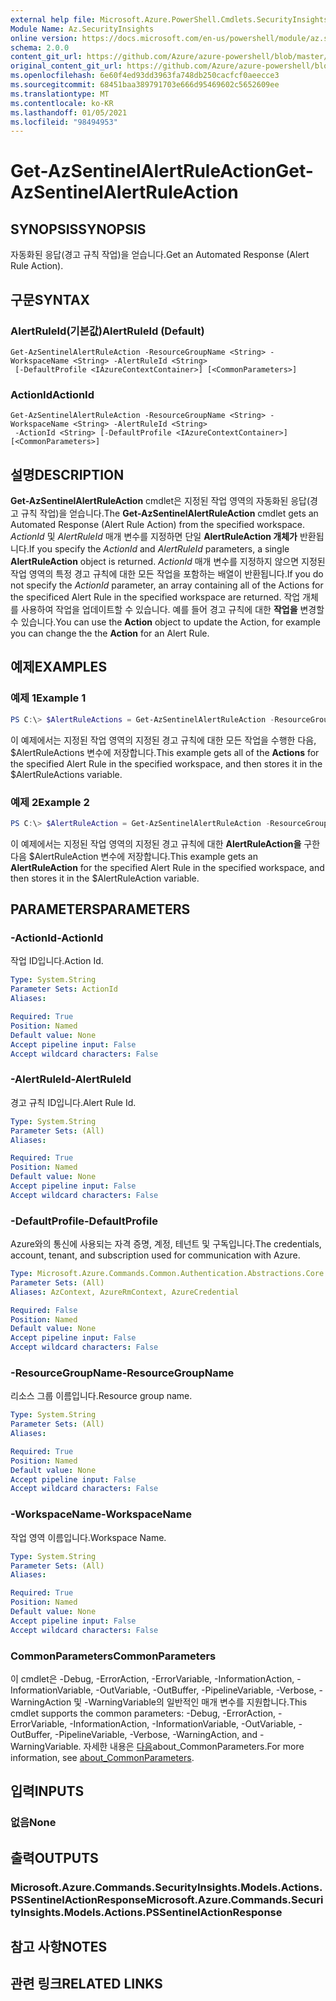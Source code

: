 ```yaml
---
external help file: Microsoft.Azure.PowerShell.Cmdlets.SecurityInsights.dll-Help.xml
Module Name: Az.SecurityInsights
online version: https://docs.microsoft.com/en-us/powershell/module/az.securityinsights/get-azsentinelalertruleaction
schema: 2.0.0
content_git_url: https://github.com/Azure/azure-powershell/blob/master/src/SecurityInsights/SecurityInsights/help/Get-AzSentinelAlertRuleAction.md
original_content_git_url: https://github.com/Azure/azure-powershell/blob/master/src/SecurityInsights/SecurityInsights/help/Get-AzSentinelAlertRuleAction.md
ms.openlocfilehash: 6e60f4ed93dd3963fa748db250cacfcf0aeecce3
ms.sourcegitcommit: 68451baa389791703e666d95469602c5652609ee
ms.translationtype: MT
ms.contentlocale: ko-KR
ms.lasthandoff: 01/05/2021
ms.locfileid: "98494953"
---
```

# <span data-ttu-id="e7c49-101">Get-AzSentinelAlertRuleAction</span><span class="sxs-lookup"><span data-stu-id="e7c49-101">Get-AzSentinelAlertRuleAction</span></span>

## <span data-ttu-id="e7c49-102">SYNOPSIS</span><span class="sxs-lookup"><span data-stu-id="e7c49-102">SYNOPSIS</span></span>
<span data-ttu-id="e7c49-103">자동화된 응답(경고 규칙 작업)을 얻습니다.</span><span class="sxs-lookup"><span data-stu-id="e7c49-103">Get an Automated Response (Alert Rule Action).</span></span>

## <span data-ttu-id="e7c49-104">구문</span><span class="sxs-lookup"><span data-stu-id="e7c49-104">SYNTAX</span></span>

### <span data-ttu-id="e7c49-105">AlertRuleId(기본값)</span><span class="sxs-lookup"><span data-stu-id="e7c49-105">AlertRuleId (Default)</span></span>
```
Get-AzSentinelAlertRuleAction -ResourceGroupName <String> -WorkspaceName <String> -AlertRuleId <String>
 [-DefaultProfile <IAzureContextContainer>] [<CommonParameters>]
```

### <span data-ttu-id="e7c49-106">ActionId</span><span class="sxs-lookup"><span data-stu-id="e7c49-106">ActionId</span></span>
```
Get-AzSentinelAlertRuleAction -ResourceGroupName <String> -WorkspaceName <String> -AlertRuleId <String>
 -ActionId <String> [-DefaultProfile <IAzureContextContainer>] [<CommonParameters>]
```

## <span data-ttu-id="e7c49-107">설명</span><span class="sxs-lookup"><span data-stu-id="e7c49-107">DESCRIPTION</span></span>
<span data-ttu-id="e7c49-108">**Get-AzSentinelAlertRuleAction** cmdlet은 지정된 작업 영역의 자동화된 응답(경고 규칙 작업)을 얻습니다.</span><span class="sxs-lookup"><span data-stu-id="e7c49-108">The **Get-AzSentinelAlertRuleAction** cmdlet gets an Automated Response (Alert Rule Action) from the specified workspace.</span></span>
<span data-ttu-id="e7c49-109">*ActionId* 및 *AlertRuleId* 매개 변수를 지정하면 단일 **AlertRuleAction 개체가** 반환됩니다.</span><span class="sxs-lookup"><span data-stu-id="e7c49-109">If you specify the *ActionId* and *AlertRuleId* parameters, a single **AlertRuleAction** object is returned.</span></span>
<span data-ttu-id="e7c49-110">*ActionId* 매개 변수를 지정하지 않으면 지정된 작업 영역의 특정 경고 규칙에 대한 모든 작업을 포함하는 배열이 반환됩니다.</span><span class="sxs-lookup"><span data-stu-id="e7c49-110">If you do not specify the *ActionId* parameter, an array containing all of the Actions for the specificed Alert Rule in the specified workspace are returned.</span></span>
<span data-ttu-id="e7c49-111">작업 개체를  사용하여 작업을 업데이트할 수 있습니다. 예를 들어 경고 규칙에 대한 **작업을** 변경할 수 있습니다.</span><span class="sxs-lookup"><span data-stu-id="e7c49-111">You can use the **Action** object to update the Action, for example you can change the the **Action** for an Alert Rule.</span></span>

## <span data-ttu-id="e7c49-112">예제</span><span class="sxs-lookup"><span data-stu-id="e7c49-112">EXAMPLES</span></span>

### <span data-ttu-id="e7c49-113">예제 1</span><span class="sxs-lookup"><span data-stu-id="e7c49-113">Example 1</span></span>
```powershell
PS C:\> $AlertRuleActions = Get-AzSentinelAlertRuleAction -ResourceGroupName "MyResourceGroup" -WorkspaceName "MyWorkspaceName" -AlertRuleId "MyAlertRuleId"
```

<span data-ttu-id="e7c49-114">이 예제에서는 지정된  작업 영역의 지정된 경고 규칙에 대한 모든 작업을 수행한 다음, $AlertRuleActions 변수에 저장합니다.</span><span class="sxs-lookup"><span data-stu-id="e7c49-114">This example gets all of the **Actions** for the specified Alert Rule in the specified workspace, and then stores it in the $AlertRuleActions variable.</span></span>

### <span data-ttu-id="e7c49-115">예제 2</span><span class="sxs-lookup"><span data-stu-id="e7c49-115">Example 2</span></span>
```powershell
PS C:\> $AlertRuleAction = Get-AzSentinelAlertRuleAction -ResourceGroupName "MyResourceGroup" -WorkspaceName "MyWorkspaceName" -AlertRuleId "MyAlertRuleId" -ActionId "MyActionId"
```

<span data-ttu-id="e7c49-116">이 예제에서는 지정된 작업 영역의 지정된 경고 규칙에 대한 **AlertRuleAction을** 구한 다음 $AlertRuleAction 변수에 저장합니다.</span><span class="sxs-lookup"><span data-stu-id="e7c49-116">This example gets an **AlertRuleAction** for the specified Alert Rule in the specified workspace, and then stores it in the $AlertRuleAction variable.</span></span>

## <span data-ttu-id="e7c49-117">PARAMETERS</span><span class="sxs-lookup"><span data-stu-id="e7c49-117">PARAMETERS</span></span>

### <span data-ttu-id="e7c49-118">-ActionId</span><span class="sxs-lookup"><span data-stu-id="e7c49-118">-ActionId</span></span>
<span data-ttu-id="e7c49-119">작업 ID입니다.</span><span class="sxs-lookup"><span data-stu-id="e7c49-119">Action Id.</span></span>

```yaml
Type: System.String
Parameter Sets: ActionId
Aliases:

Required: True
Position: Named
Default value: None
Accept pipeline input: False
Accept wildcard characters: False
```

### <span data-ttu-id="e7c49-120">-AlertRuleId</span><span class="sxs-lookup"><span data-stu-id="e7c49-120">-AlertRuleId</span></span>
<span data-ttu-id="e7c49-121">경고 규칙 ID입니다.</span><span class="sxs-lookup"><span data-stu-id="e7c49-121">Alert Rule Id.</span></span>

```yaml
Type: System.String
Parameter Sets: (All)
Aliases:

Required: True
Position: Named
Default value: None
Accept pipeline input: False
Accept wildcard characters: False
```

### <span data-ttu-id="e7c49-122">-DefaultProfile</span><span class="sxs-lookup"><span data-stu-id="e7c49-122">-DefaultProfile</span></span>
<span data-ttu-id="e7c49-123">Azure와의 통신에 사용되는 자격 증명, 계정, 테넌트 및 구독입니다.</span><span class="sxs-lookup"><span data-stu-id="e7c49-123">The credentials, account, tenant, and subscription used for communication with Azure.</span></span>

```yaml
Type: Microsoft.Azure.Commands.Common.Authentication.Abstractions.Core.IAzureContextContainer
Parameter Sets: (All)
Aliases: AzContext, AzureRmContext, AzureCredential

Required: False
Position: Named
Default value: None
Accept pipeline input: False
Accept wildcard characters: False
```

### <span data-ttu-id="e7c49-124">-ResourceGroupName</span><span class="sxs-lookup"><span data-stu-id="e7c49-124">-ResourceGroupName</span></span>
<span data-ttu-id="e7c49-125">리소스 그룹 이름입니다.</span><span class="sxs-lookup"><span data-stu-id="e7c49-125">Resource group name.</span></span>

```yaml
Type: System.String
Parameter Sets: (All)
Aliases:

Required: True
Position: Named
Default value: None
Accept pipeline input: False
Accept wildcard characters: False
```

### <span data-ttu-id="e7c49-126">-WorkspaceName</span><span class="sxs-lookup"><span data-stu-id="e7c49-126">-WorkspaceName</span></span>
<span data-ttu-id="e7c49-127">작업 영역 이름입니다.</span><span class="sxs-lookup"><span data-stu-id="e7c49-127">Workspace Name.</span></span>

```yaml
Type: System.String
Parameter Sets: (All)
Aliases:

Required: True
Position: Named
Default value: None
Accept pipeline input: False
Accept wildcard characters: False
```

### <span data-ttu-id="e7c49-128">CommonParameters</span><span class="sxs-lookup"><span data-stu-id="e7c49-128">CommonParameters</span></span>
<span data-ttu-id="e7c49-129">이 cmdlet은 -Debug, -ErrorAction, -ErrorVariable, -InformationAction, -InformationVariable, -OutVariable, -OutBuffer, -PipelineVariable, -Verbose, -WarningAction 및 -WarningVariable의 일반적인 매개 변수를 지원합니다.</span><span class="sxs-lookup"><span data-stu-id="e7c49-129">This cmdlet supports the common parameters: -Debug, -ErrorAction, -ErrorVariable, -InformationAction, -InformationVariable, -OutVariable, -OutBuffer, -PipelineVariable, -Verbose, -WarningAction, and -WarningVariable.</span></span> <span data-ttu-id="e7c49-130">자세한 내용은 [다음](http://go.microsoft.com/fwlink/?LinkID=113216)about_CommonParameters.</span><span class="sxs-lookup"><span data-stu-id="e7c49-130">For more information, see [about_CommonParameters](http://go.microsoft.com/fwlink/?LinkID=113216).</span></span>

## <span data-ttu-id="e7c49-131">입력</span><span class="sxs-lookup"><span data-stu-id="e7c49-131">INPUTS</span></span>

### <span data-ttu-id="e7c49-132">없음</span><span class="sxs-lookup"><span data-stu-id="e7c49-132">None</span></span>
## <span data-ttu-id="e7c49-133">출력</span><span class="sxs-lookup"><span data-stu-id="e7c49-133">OUTPUTS</span></span>

### <span data-ttu-id="e7c49-134">Microsoft.Azure.Commands.SecurityInsights.Models.Actions.PSSentinelActionResponse</span><span class="sxs-lookup"><span data-stu-id="e7c49-134">Microsoft.Azure.Commands.SecurityInsights.Models.Actions.PSSentinelActionResponse</span></span>
## <span data-ttu-id="e7c49-135">참고 사항</span><span class="sxs-lookup"><span data-stu-id="e7c49-135">NOTES</span></span>

## <span data-ttu-id="e7c49-136">관련 링크</span><span class="sxs-lookup"><span data-stu-id="e7c49-136">RELATED LINKS</span></span>
